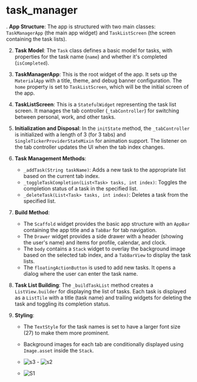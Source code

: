 # task_manager 

. **App Structure**: The app is structured with two main classes: `TaskManagerApp` (the main app widget) and `TaskListScreen` (the screen containing the task lists).

2. **Task Model**: The `Task` class defines a basic model for tasks, with properties for the task name (`name`) and whether it's completed (`isCompleted`).

3. **TaskManagerApp**: This is the root widget of the app. It sets up the `MaterialApp` with a title, theme, and debug banner configuration. The `home` property is set to `TaskListScreen`, which will be the initial screen of the app.

4. **TaskListScreen**: This is a `StatefulWidget` representing the task list screen. It manages the tab controller (`_tabController`) for switching between personal, work, and other tasks.

5. **Initialization and Disposal**: In the `initState` method, the `_tabController` is initialized with a length of 3 (for 3 tabs) and `SingleTickerProviderStateMixin` for animation support. The listener on the tab controller updates the UI when the tab index changes.

6. **Task Management Methods**: 
   - `_addTask(String taskName)`: Adds a new task to the appropriate list based on the current tab index.
   - `_toggleTaskCompletion(List<Task> tasks, int index)`: Toggles the completion status of a task in the specified list.
   - `_deleteTask(List<Task> tasks, int index)`: Deletes a task from the specified list.

7. **Build Method**: 
   - The `Scaffold` widget provides the basic app structure with an `AppBar` containing the app title and a `TabBar` for tab navigation.
   - The `Drawer` widget provides a side drawer with a header (showing the user's name) and items for profile, calendar, and clock.
   - The `body` contains a `Stack` widget to overlay the background image based on the selected tab index, and a `TabBarView` to display the task lists.
   - The `floatingActionButton` is used to add new tasks. It opens a dialog where the user can enter the task name.

8. **Task List Building**: The `_buildTaskList` method creates a `ListView.builder` for displaying the list of tasks. Each task is displayed as a `ListTile` with a title (task name) and trailing widgets for deleting the task and toggling its completion status.

9. **Styling**: 
   - The `TextStyle` for the task names is set to have a larger font size (27) to make them more prominent.
   - Background images for each tab are conditionally displayed using `Image.asset` inside the `Stack`.
  
   - ![s3](https://github.com/Nisha2304tyagi/task-manager-using-flutter/assets/120704195/a4368fb0-8256-4470-82ec-8aaec8913824)    - ![s2](https://github.com/Nisha2304tyagi/task-manager-using-flutter/assets/120704195/367d0d48-091d-4612-8442-2134434feedf)

   - ![S1](https://github.com/Nisha2304tyagi/task-manager-using-flutter/assets/120704195/4043b48d-ed83-4afc-81eb-7d7429a8c64a)



